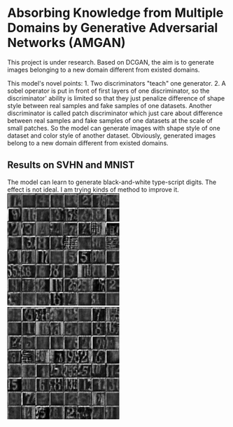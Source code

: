 # Absorbing Knowledge from Multiple Domains by Generative Adversarial Networks (AMGAN)

  This project is under research. Based on DCGAN, the aim is to generate images belonging to a new domain different from existed domains.
  
  This model's novel points: 1. Two discriminators "teach" one generator. 2. A sobel operator is put in front of first layers of one discriminator, so the discriminator' ability is limited so that they just penalize difference of shape style between real samples and fake samples of one datasets. Another discriminator is called patch discriminator which just care about difference between real samples and fake samples of one datasets at the scale of small patches. So the model can generate images with shape style of one dataset and color style of another dataset. Obviously, generated images belong to a new domain different from existed domains.
  
  ## Results on SVHN and MNIST
   The model can learn to generate black-and-white type-script digits. The effect is not ideal. I am trying kinds of method to improve it.
   ![1](https://github.com/GuangyuanHao/AMGAN/raw/master/results/test1.jpg) 
   ![1](https://github.com/GuangyuanHao/AMGAN/raw/master/results/test2.jpg)
